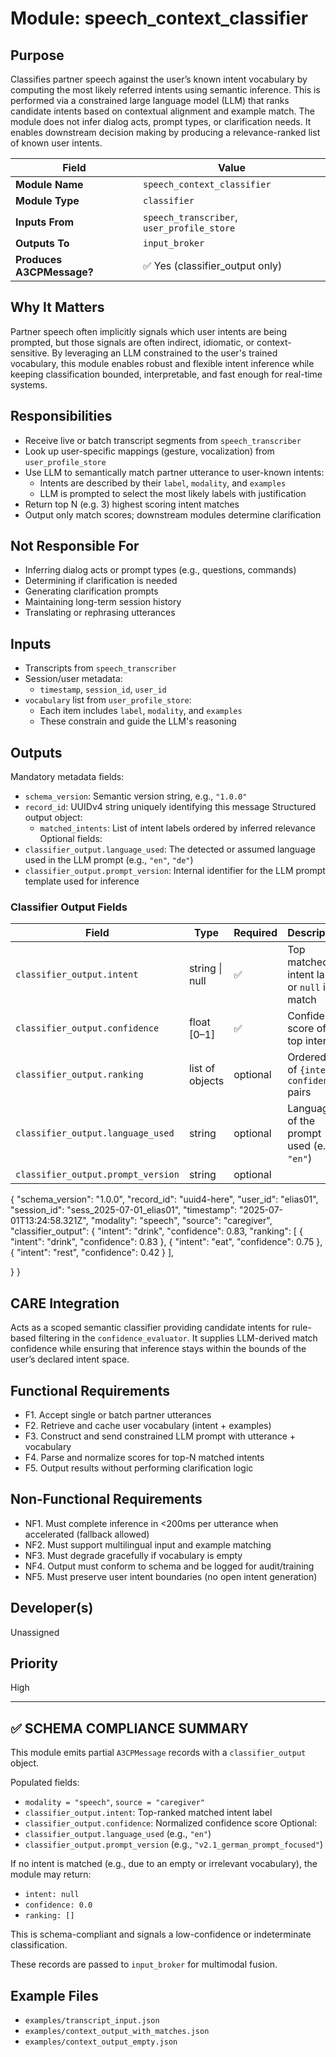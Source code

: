 # Module: speech_context_classifier

## Purpose
Classifies partner speech against the user’s known intent vocabulary by computing the most likely referred intents using semantic inference. This is performed via a constrained large language model (LLM) that ranks candidate intents based on contextual alignment and example match. The module does not infer dialog acts, prompt types, or clarification needs. It enables downstream decision making by producing a relevance-ranked list of known user intents.

| Field                  | Value                                              |
|------------------------|----------------------------------------------------|
| **Module Name**        | `speech_context_classifier`                        |
| **Module Type**        | `classifier`                                       |
| **Inputs From**        | `speech_transcriber`, `user_profile_store`        |
| **Outputs To**         | `input_broker`                                     |
| **Produces A3CPMessage?** | ✅ Yes (classifier_output only)                 |

## Why It Matters
Partner speech often implicitly signals which user intents are being prompted, but those signals are often indirect, idiomatic, or context-sensitive. By leveraging an LLM constrained to the user's trained vocabulary, this module enables robust and flexible intent inference while keeping classification bounded, interpretable, and fast enough for real-time systems.

## Responsibilities
- Receive live or batch transcript segments from `speech_transcriber`
- Look up user-specific mappings (gesture, vocalization) from `user_profile_store`
- Use LLM to semantically match partner utterance to user-known intents:
  - Intents are described by their `label`, `modality`, and `examples`
  - LLM is prompted to select the most likely labels with justification
- Return top N (e.g. 3) highest scoring intent matches
- Output only match scores; downstream modules determine clarification

## Not Responsible For
- Inferring dialog acts or prompt types (e.g., questions, commands)
- Determining if clarification is needed
- Generating clarification prompts
- Maintaining long-term session history
- Translating or rephrasing utterances

## Inputs
- Transcripts from `speech_transcriber`
- Session/user metadata:
  - `timestamp`, `session_id`, `user_id`
- `vocabulary` list from `user_profile_store`:
  - Each item includes `label`, `modality`, and `examples`
  - These constrain and guide the LLM's reasoning

## Outputs
Mandatory metadata fields:
- `schema_version`: Semantic version string, e.g., `"1.0.0"`
- `record_id`: UUIDv4 string uniquely identifying this message
Structured output object:
  - `matched_intents`: List of intent labels ordered by inferred relevance
Optional fields:
- `classifier_output.language_used`: The detected or assumed language used in the LLM prompt (e.g., `"en"`, `"de"`)
- `classifier_output.prompt_version`: Internal identifier for the LLM prompt template used for inference

### Classifier Output Fields

| Field                        | Type              | Required | Description                                      |
|-----------------------------|-------------------|----------|--------------------------------------------------|
| `classifier_output.intent`  | string \| null     | ✅       | Top matched intent label or `null` if no match   |
| `classifier_output.confidence` | float [0–1]     | ✅       | Confidence score of the top intent               |
| `classifier_output.ranking` | list of objects    | optional | Ordered list of `{intent, confidence}` pairs     |
| `classifier_output.language_used` | string       | optional | Language of the prompt used (e.g., `"en"`)       |
| `classifier_output.prompt_version` | string      | optional |

{
  "schema_version": "1.0.0",
  "record_id": "uuid4-here",
  "user_id": "elias01",
  "session_id": "sess_2025-07-01_elias01",
  "timestamp": "2025-07-01T13:24:58.321Z",
  "modality": "speech",
  "source": "caregiver",
  "classifier_output": {
    "intent": "drink",
    "confidence": 0.83,
    "ranking": [
      { "intent": "drink", "confidence": 0.83 },
      { "intent": "eat",   "confidence": 0.75 },
      { "intent": "rest",  "confidence": 0.42 }
    ],

  }
}


## CARE Integration
Acts as a scoped semantic classifier providing candidate intents for rule-based filtering in the `confidence_evaluator`. It supplies LLM-derived match confidence while ensuring that inference stays within the bounds of the user’s declared intent space.

## Functional Requirements
- F1. Accept single or batch partner utterances
- F2. Retrieve and cache user vocabulary (intent + examples)
- F3. Construct and send constrained LLM prompt with utterance + vocabulary
- F4. Parse and normalize scores for top-N matched intents
- F5. Output results without performing clarification logic

## Non-Functional Requirements
- NF1. Must complete inference in <200ms per utterance when accelerated (fallback allowed)
- NF2. Must support multilingual input and example matching
- NF3. Must degrade gracefully if vocabulary is empty
- NF4. Output must conform to schema and be logged for audit/training
- NF5. Must preserve user intent boundaries (no open intent generation)

## Developer(s)
Unassigned

## Priority
High

-------------------------------------------------------------------------------
✅ SCHEMA COMPLIANCE SUMMARY
-------------------------------------------------------------------------------

This module emits partial `A3CPMessage` records with a `classifier_output` object.

Populated fields:
- `modality = "speech"`, `source = "caregiver"`
- `classifier_output.intent`: Top-ranked matched intent label
- `classifier_output.confidence`: Normalized confidence score
Optional:
- `classifier_output.language_used` (e.g., `"en"`)
- `classifier_output.prompt_version` (e.g., `"v2.1_german_prompt_focused"`)

If no intent is matched (e.g., due to an empty or irrelevant vocabulary), the module may return:
- `intent: null`
- `confidence: 0.0`
- `ranking: []`

This is schema-compliant and signals a low-confidence or indeterminate classification.

These records are passed to `input_broker` for multimodal fusion.

## Example Files
- `examples/transcript_input.json`
- `examples/context_output_with_matches.json`
- `examples/context_output_empty.json`
